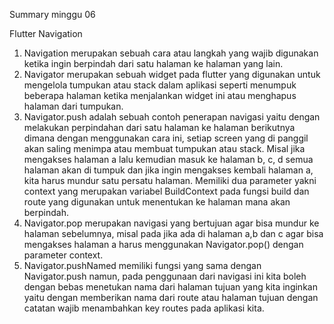 Summary minggu 06

Flutter Navigation

1. Navigation merupakan sebuah cara atau langkah yang wajib digunakan ketika ingin berpindah dari satu halaman ke halaman yang lain.
2. Navigator merupakan sebuah widget pada flutter yang digunakan untuk mengelola tumpukan atau stack dalam aplikasi seperti menumpuk beberapa halaman ketika menjalankan widget ini atau menghapus halaman dari tumpukan.
3. Navigator.push adalah sebuah contoh penerapan navigasi yaitu dengan melakukan perpindahan dari satu halaman ke halaman berikutnya dimana dengan menggunakan cara ini, setiap screen yang di panggil akan saling menimpa atau membuat tumpukan atau stack. Misal jika mengakses halaman a lalu kemudian masuk ke halaman b, c, d semua halaman akan di tumpuk dan jika ingin mengakses kembali halaman a, kita harus mundur satu persatu halaman. Memiliki dua parameter yakni context yang merupakan variabel BuildContext pada fungsi build dan route yang digunakan untuk menentukan ke halaman mana akan berpindah.
4. Navigator.pop merupakan navigasi yang bertujuan agar bisa mundur ke halaman sebelumnya, misal pada jika ada di halaman a,b dan c agar bisa mengakses halaman a harus menggunakan Navigator.pop() dengan parameter context.
5. Navigator.pushNamed memiliki fungsi yang sama dengan Navigator.push namun, pada penggunaan dari navigasi ini kita boleh dengan bebas menetukan nama dari halaman tujuan yang kita inginkan yaitu dengan memberikan nama dari route atau halaman tujuan dengan catatan wajib menambahkan key routes pada aplikasi kita.
